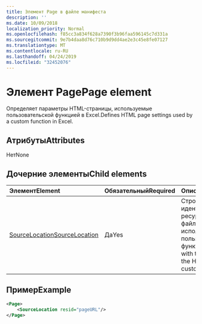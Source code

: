 ```yaml
---
title: Элемент Page в файле манифеста
description: ''
ms.date: 10/09/2018
localization_priority: Normal
ms.openlocfilehash: f85cc3a834f628a7390f3b96faa596145c7d331a
ms.sourcegitcommit: 9e7b4daa8d76c710b9d9dd4ae2e3c45e8fe07127
ms.translationtype: MT
ms.contentlocale: ru-RU
ms.lasthandoff: 04/24/2019
ms.locfileid: "32452076"
---
```

# <a name="page-element"></a><span data-ttu-id="40c0d-102">Элемент Page</span><span class="sxs-lookup"><span data-stu-id="40c0d-102">Page element</span></span>

<span data-ttu-id="40c0d-103">Определяет параметры HTML-страницы, используемые пользовательской функцией в Excel.</span><span class="sxs-lookup"><span data-stu-id="40c0d-103">Defines HTML page settings used by a custom function in Excel.</span></span>

## <a name="attributes"></a><span data-ttu-id="40c0d-104">Атрибуты</span><span class="sxs-lookup"><span data-stu-id="40c0d-104">Attributes</span></span>

<span data-ttu-id="40c0d-105">Нет</span><span class="sxs-lookup"><span data-stu-id="40c0d-105">None</span></span>

## <a name="child-elements"></a><span data-ttu-id="40c0d-106">Дочерние элементы</span><span class="sxs-lookup"><span data-stu-id="40c0d-106">Child elements</span></span>

|  <span data-ttu-id="40c0d-107">Элемент</span><span class="sxs-lookup"><span data-stu-id="40c0d-107">Element</span></span>  |  <span data-ttu-id="40c0d-108">Обязательный</span><span class="sxs-lookup"><span data-stu-id="40c0d-108">Required</span></span>  |  <span data-ttu-id="40c0d-109">Описание</span><span class="sxs-lookup"><span data-stu-id="40c0d-109">Description</span></span>  |
|:-----|:-----|:-----|
|  [<span data-ttu-id="40c0d-110">SourceLocation</span><span class="sxs-lookup"><span data-stu-id="40c0d-110">SourceLocation</span></span>](customfunctionssourcelocation.md)  |  <span data-ttu-id="40c0d-111">Да</span><span class="sxs-lookup"><span data-stu-id="40c0d-111">Yes</span></span>  | <span data-ttu-id="40c0d-112">Строка с идентификатором ресурса HTML-файла, используемого пользовательскими функциями.</span><span class="sxs-lookup"><span data-stu-id="40c0d-112">String with the resource id of the HTML file used by custom functions.</span></span> |

## <a name="example"></a><span data-ttu-id="40c0d-113">Пример</span><span class="sxs-lookup"><span data-stu-id="40c0d-113">Example</span></span>

```xml
<Page>
    <SourceLocation resid="pageURL"/>
</Page>
```
